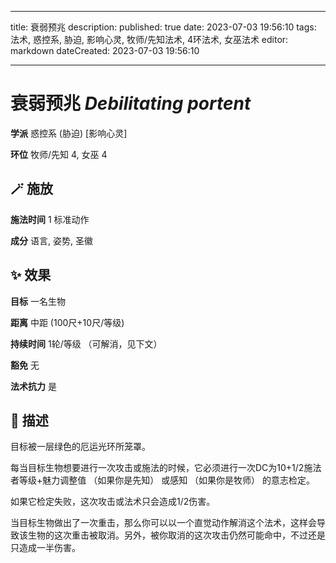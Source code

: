 
---
title: 衰弱预兆
description: 
published: true
date: 2023-07-03 19:56:10
tags: 法术, 惑控系, 胁迫, 影响心灵, 牧师/先知法术, 4环法术, 女巫法术
editor: markdown
dateCreated: 2023-07-03 19:56:10

---

# **衰弱预兆** *Debilitating portent*

**学派** 惑控系 (胁迫) \[影响心灵\] 

**环位** 牧师/先知 4, 女巫 4

## 🪄 施放

**施法时间** 1 标准动作

**成分** 语言, 姿势, 圣徽

## ✨ 效果 

**目标** 一名生物 

**距离** 中距 (100尺+10尺/等级)  

**持续时间** 1轮/等级 （可解消，见下文） 

**豁免** 无

**法术抗力** 是

## 📖 描述

目标被一层绿色的厄运光环所笼罩。

每当目标生物想要进行一次攻击或施法的时候，它必须进行一次DC为10+1/2施法者等级+魅力调整值 （如果你是先知） 或感知 （如果你是牧师） 的意志检定。

如果它检定失败，这次攻击或法术只会造成1/2伤害。

当目标生物做出了一次重击，那么你可以以一个直觉动作解消这个法术，这样会导致该生物的这次重击被取消。另外，被你取消的这次攻击仍然可能命中，不过还是只造成一半伤害。
    